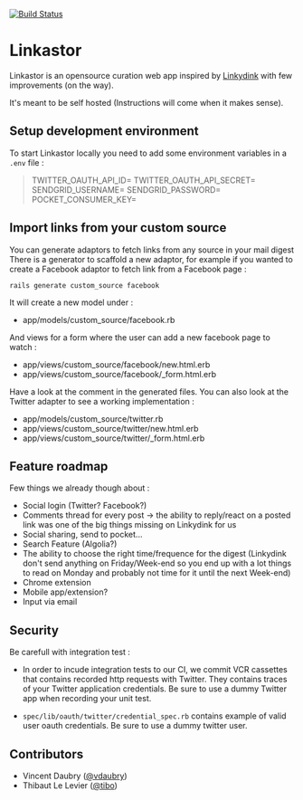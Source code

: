 [![Build Status](https://semaphoreci.com/api/v1/projects/9c32c634-c898-4c9f-bd5b-dc8f4aada610/397817/badge.svg)](https://semaphoreci.com/vdaubry/linkastor)      

# Linkastor

Linkastor is an opensource curation web app inspired by [Linkydink](http://linkydink.io/) with few improvements (on the way).

It's meant to be self hosted (Instructions will come when it makes sense).


## Setup development environment

To start Linkastor locally you need to add some environment variables in a ```.env``` file :

> TWITTER_OAUTH_API_ID=
> TWITTER_OAUTH_API_SECRET=
> SENDGRID_USERNAME=
> SENDGRID_PASSWORD=
> POCKET_CONSUMER_KEY=


## Import links from your custom source

You can generate adaptors to fetch links from any source in your mail digest
There is a generator to scaffold a new adaptor, for example if you wanted to create a Facebook adaptor to fetch link from a Facebook page :

``` rails generate custom_source facebook ```

It will create a new model under :

- app/models/custom_source/facebook.rb

And views for a form where the user can add a new facebook page to watch :

- app/views/custom_source/facebook/new.html.erb
- app/views/custom_source/facebook/_form.html.erb

Have a look at the comment in the generated files. You can also look at the Twitter adapter to see a working implementation :

- app/models/custom_source/twitter.rb
- app/views/custom_source/twitter/new.html.erb
- app/views/custom_source/twitter/_form.html.erb


## Feature roadmap 

Few things we already though about :
- Social login (Twitter? Facebook?)
- Comments thread for every post -> the ability to reply/react on a posted link was one of the big things missing on Linkydink for us
- Social sharing, send to pocket...
- Search Feature (Algolia?)
- The ability to choose the right time/frequence for the digest (Linkydink don't send anything on Friday/Week-end so you end up with a lot things to read on Monday and probably not time for it until the next Week-end)
- Chrome extension
- Mobile app/extension?
- Input via email

## Security

Be carefull with integration test :
- In order to incude integration tests to our CI, we commit VCR cassettes that contains recorded http requests with Twitter. They contains traces of your Twitter application credentials. Be sure to use a dummy Twitter app when recording your unit test.

- ```spec/lib/oauth/twitter/credential_spec.rb``` contains example of valid user oauth credentials. Be sure to use a dummy twitter user.

## Contributors

- Vincent Daubry ([@vdaubry](http://github.com/vdaubry))
- Thibaut Le Levier ([@tibo](http://github.com/tibo))

